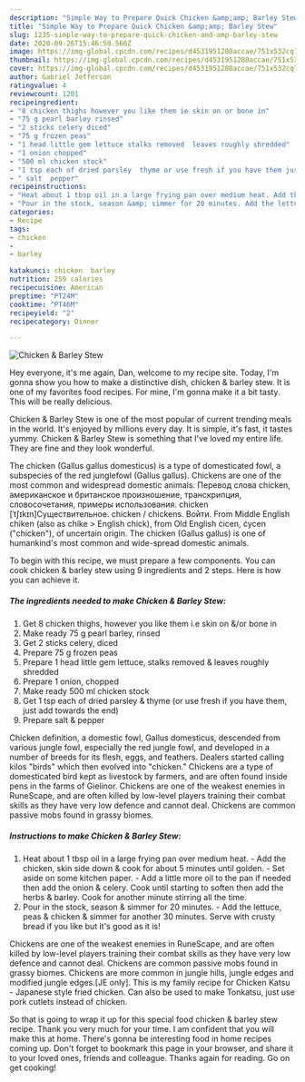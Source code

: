 ```yaml
---
description: "Simple Way to Prepare Quick Chicken &amp;amp; Barley Stew"
title: "Simple Way to Prepare Quick Chicken &amp;amp; Barley Stew"
slug: 1235-simple-way-to-prepare-quick-chicken-and-amp-barley-stew
date: 2020-09-26T15:46:59.566Z
image: https://img-global.cpcdn.com/recipes/d4531951208accae/751x532cq70/chicken-barley-stew-recipe-main-photo.jpg
thumbnail: https://img-global.cpcdn.com/recipes/d4531951208accae/751x532cq70/chicken-barley-stew-recipe-main-photo.jpg
cover: https://img-global.cpcdn.com/recipes/d4531951208accae/751x532cq70/chicken-barley-stew-recipe-main-photo.jpg
author: Gabriel Jefferson
ratingvalue: 4
reviewcount: 1201
recipeingredient:
- "8 chicken thighs however you like them ie skin on or bone in"
- "75 g pearl barley rinsed"
- "2 sticks celery diced"
- "75 g frozen peas"
- "1 head little gem lettuce stalks removed  leaves roughly shredded"
- "1 onion chopped"
- "500 ml chicken stock"
- "1 tsp each of dried parsley  thyme or use fresh if you have them just add towards the end"
- " salt  pepper"
recipeinstructions:
- "Heat about 1 tbsp oil in a large frying pan over medium heat. Add the chicken, skin side down &amp; cook for about 5 minutes until golden. Set aside on some kitchen paper. Add a little more oil to the pan if needed then add the onion &amp; celery. Cook until starting to soften then add the herbs &amp; barley. Cook for another minute stirring all the time."
- "Pour in the stock, season &amp; simmer for 20 minutes. Add the lettuce, peas &amp; chicken &amp; simmer for another 30 minutes. Serve with crusty bread if you like but it&#39;s good as it is!"
categories:
- Recipe
tags:
- chicken
- 
- barley

katakunci: chicken  barley 
nutrition: 259 calories
recipecuisine: American
preptime: "PT24M"
cooktime: "PT46M"
recipeyield: "2"
recipecategory: Dinner

---
```



![Chicken &amp; Barley Stew](https://img-global.cpcdn.com/recipes/d4531951208accae/751x532cq70/chicken-barley-stew-recipe-main-photo.jpg)

Hey everyone, it's me again, Dan, welcome to my recipe site. Today, I'm gonna show you how to make a distinctive dish, chicken &amp; barley stew. It is one of my favorites food recipes. For mine, I'm gonna make it a bit tasty. This will be really delicious.

Chicken &amp; Barley Stew is one of the most popular of current trending meals in the world. It's enjoyed by millions every day. It is simple, it's fast, it tastes yummy. Chicken &amp; Barley Stew is something that I've loved my entire life. They are fine and they look wonderful.

The chicken (Gallus gallus domesticus) is a type of domesticated fowl, a subspecies of the red junglefowl (Gallus gallus). Chickens are one of the most common and widespread domestic animals. Перевод слова chicken, американское и британское произношение, транскрипция, словосочетания, примеры использования. chicken [ˈtʃɪkɪn]Существительное. chicken / chickens. Войти. From Middle English chiken (also as chike &gt; English chick), from Old English ċicen, ċycen (&#34;chicken&#34;), of uncertain origin. The chicken (Gallus gallus) is one of humankind&#39;s most common and wide-spread domestic animals.


To begin with this recipe, we must prepare a few components. You can cook chicken &amp; barley stew using 9 ingredients and 2 steps. Here is how you can achieve it.

<!--inarticleads1-->

##### The ingredients needed to make Chicken &amp; Barley Stew:

1. Get 8 chicken thighs, however you like them i.e skin on &amp;/or bone in
1. Make ready 75 g pearl barley, rinsed
1. Get 2 sticks celery, diced
1. Prepare 75 g frozen peas
1. Prepare 1 head little gem lettuce, stalks removed &amp; leaves roughly shredded
1. Prepare 1 onion, chopped
1. Make ready 500 ml chicken stock
1. Get 1 tsp each of dried parsley &amp; thyme (or use fresh if you have them, just add towards the end)
1. Prepare  salt &amp; pepper


Chicken definition, a domestic fowl, Gallus domesticus, descended from various jungle fowl, especially the red jungle fowl, and developed in a number of breeds for its flesh, eggs, and feathers. Dealers started calling kilos &#34;birds&#34; which then evolved into &#34;chicken.&#34; Chickens are a type of domesticated bird kept as livestock by farmers, and are often found inside pens in the farms of Gielinor. Chickens are one of the weakest enemies in RuneScape, and are often killed by low-level players training their combat skills as they have very low defence and cannot deal. Chickens are common passive mobs found in grassy biomes. 

<!--inarticleads2-->

##### Instructions to make Chicken &amp; Barley Stew:

1. Heat about 1 tbsp oil in a large frying pan over medium heat. - Add the chicken, skin side down &amp; cook for about 5 minutes until golden. - Set aside on some kitchen paper. - Add a little more oil to the pan if needed then add the onion &amp; celery. Cook until starting to soften then add the herbs &amp; barley. Cook for another minute stirring all the time.
1. Pour in the stock, season &amp; simmer for 20 minutes. - Add the lettuce, peas &amp; chicken &amp; simmer for another 30 minutes. Serve with crusty bread if you like but it&#39;s good as it is!


Chickens are one of the weakest enemies in RuneScape, and are often killed by low-level players training their combat skills as they have very low defence and cannot deal. Chickens are common passive mobs found in grassy biomes. Chickens are more common in jungle hills, jungle edges and modified jungle edges.‌[JE only]. This is my family recipe for Chicken Katsu - Japanese style fried chicken. Can also be used to make Tonkatsu, just use pork cutlets instead of chicken. 

So that is going to wrap it up for this special food chicken &amp; barley stew recipe. Thank you very much for your time. I am confident that you will make this at home. There's gonna be interesting food in home recipes coming up. Don't forget to bookmark this page in your browser, and share it to your loved ones, friends and colleague. Thanks again for reading. Go on get cooking!
